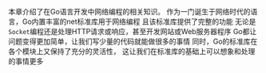 本章介绍了在Go语言开发中网络编程的相关知识。
作为一门诞生于网络时代的语言，Go内置丰富的net标准库用于网络编程
且该标准库提供了完整的功能
无论是`Socket`编程还是处理HTTP请求或响应，甚至开发网站或Web服务器程序
Go都让问题变得更加简单，让我们写少量的代码就能做很多的事情
同时，Go的标准库在各个模块上又保持了充分的灵活性，
这让我们在标准库的基础上可以想象和处理的事情更多